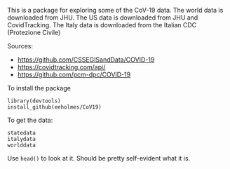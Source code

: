 This is a package for exploring some of the CoV-19 data. The world data is downloaded from JHU. The US data is downloaded from JHU and CovidTracking. The Italy data is downloaded from the Italian CDC (Protezione Civile) 

Sources:
* https://github.com/CSSEGISandData/COVID-19
* https://covidtracking.com/api/ 
* https://github.com/pcm-dpc/COVID-19

To install the package

```
library(devtools)
install_github(eeholmes/CoV19)
```

To get the data:
```
statedata
italydata
worlddata
```
Use `head()` to look at it. Should be pretty self-evident what it is.



